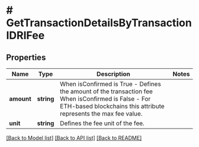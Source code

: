 # # GetTransactionDetailsByTransactionIDRIFee

## Properties

Name | Type | Description | Notes
------------ | ------------- | ------------- | -------------
**amount** | **string** | When isConfirmed is True - Defines the amount of the transaction fee When isConfirmed is False - For ETH-based blockchains this attribute represents the max fee value. |
**unit** | **string** | Defines the fee unit of the fee. |

[[Back to Model list]](../../README.md#models) [[Back to API list]](../../README.md#endpoints) [[Back to README]](../../README.md)
